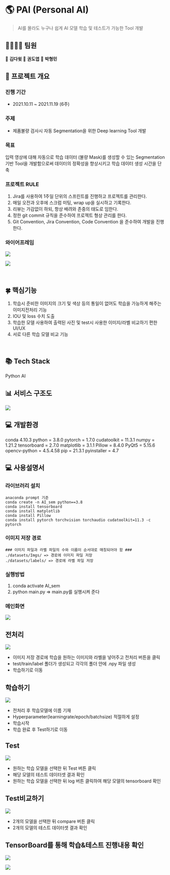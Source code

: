 
# 🌎 PAI (Personal AI)


>   AI를 몰라도 누구나 쉽게 AI 모델 학습 및 테스트가 가능한 Tool 개발


## 👨‍👩‍👧‍👦 팀원
 🧡 **김다윗**
 💛 **권도엽**
 💚 **박형민**

## 🎥 프로젝트 개요
### 진행 기간
- 2021.10.11 ~ 2021.11.19 (6주)

### 주제
- 제품불량 검사시 자동 Segmentation을 위한 Deep learning Tool 개발

### 목표
입력 영상에 대해 자동으로 학습 데이터 (불량 Mask)를 생성할 수 있는 Segmentation 기반 Tool을 개발함으로써 데이터의 정확성을 향상시키고 학습 데이터 생성 시간을 단축


### 프로젝트 RULE
1. Jira를 사용하여 1주일 단위의 스프린트를 진행하고 프로젝트를 관리한다.
2. 매일 오전과 오후에 스크럼 미팅, wrap up을 실시하고 기록한다.
3. 리뷰는 가감없이 하되, 항상 배려와 존중의 태도로 임한다.
4. 정한 git commit 규칙을 준수하여 프로젝트 형상 관리를 한다.
5. Git Convention, Jira Convention, Code Convention 을 준수하여 개발을 진행한다.


### 와이어프레임
![](https://i.imgur.com/vmDp1b0.png)

![](https://i.imgur.com/zJcIK7E.png)




<br>

## 🍀 핵심기능
 1) 학습시 준비한 이미지의 크기 및 색상 등의 통일이 없어도 학습을 가능하게 해주는 이미지전처리 기능
 2) IOU 및 loss 수치 도출 
 3) 학습한 모델 사용하여 출력된 사진 및 test시 사용한 이미지/라벨 비교하기 편한 UI/UX  
 4) 서로 다른 학습 모델 비교 기능

<br>

## 📚 Tech Stack
Python
AI


## 📊 서비스 구조도
![](https://i.imgur.com/4bQimqm.png)




## 💻 개발환경
conda 4.10.3
python = 3.8.0
pytorch = 1.7.0
cudatoolkit = 11.3.1
numpy = 1.21.2 
tensorboard = 2.7.0
matplotlib = 3.1.1
Pillow = 8.4.0
PyQt5 = 5.15.6
opencv-python = 4.5.4.58
pip = 21.3.1
pyinstaller = 4.7


## 💻 사용설명서
### 라이브러리 설치
``` 
anaconda prompt 기준
conda create -n AI_sem python==3.8
conda install tensorboard 
conda install matplotlib
conda install Pillow
conda install pytorch torchvision torchaudio cudatoolkit=11.3 -c pytorch
```

### 이미지 저장 경로 
``` 
### 이미지 파일과 라벨 파일의 수와 이름이 순서대로 매칭되어야 함 ###
./datasets/Imgs/ => 경로에 이미지 파일 저장
./datasets/labels/ => 경로에 라벨 파일 저장
```

### 실행방법 
1. conda activate AI_sem
2. python main.py => main.py를 실행시켜 준다 

### 메인화면
![](https://i.imgur.com/MYaWISC.png)



## 전처리 
![](https://i.imgur.com/5aOaljw.png)

- 이미지 저장 경로에 학습을 원하는 이미지와 라벨을 넣어주고 전처리 버튼을 클릭
- test/train/label 폴더가 생성되고 각각의 폴더 안에 .npy 파일 생성
- 학습하기로 이동




## 학습하기  
![](https://i.imgur.com/KbaB1on.png)

- 전처리 후 학습모델에 이름 기재
- Hyperparameter(learningrate/epoch/batchsize) 적절하게 설정
- 학습시작 
- 학습 완료 후 Test하기로 이동 




## Test
![](https://i.imgur.com/rbtVarZ.png)

- 원하는 학습 모델을 선택한 뒤 Test 버튼 클릭
- 해당 모델의 테스트 데이터셋 결과 확인
- 원하는 학습 모델을 선택한 뒤 log 버튼 클릭하여 해당 모델의 tensorboard 확인




## Test비교하기
![](https://i.imgur.com/PTe9P19.png)

- 2개의 모델을 선택한 뒤 compare 버튼 클릭
- 2개의 모델의 테스트 데이터셋 결과 확인




## TensorBoard를 통해 학습&테스트 진행내용 확인  
![](https://i.imgur.com/8JSYtMt.png)

![](https://i.imgur.com/OuonPwV.png)


